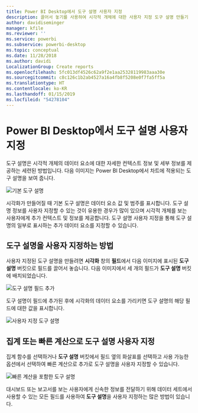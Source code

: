 ```yaml
---
title: Power BI Desktop에서 도구 설명 사용자 지정
description: 끌어서 놓기를 사용하여 시각적 개체에 대한 사용자 지정 도구 설명 만들기
author: davidiseminger
manager: kfile
ms.reviewer: ''
ms.service: powerbi
ms.subservice: powerbi-desktop
ms.topic: conceptual
ms.date: 11/28/2018
ms.author: davidi
LocalizationGroup: Create reports
ms.openlocfilehash: 5fc013df4526c62a9f2e1aa25328119983aaa30e
ms.sourcegitcommit: c8c126c1b2ab4527a16a4fb8f5208e0f7fa5ff5a
ms.translationtype: HT
ms.contentlocale: ko-KR
ms.lasthandoff: 01/15/2019
ms.locfileid: "54278104"
---
```

# <a name="customizing-tooltips-in-power-bi-desktop"></a>Power BI Desktop에서 도구 설명 사용자 지정
도구 설명은 시각적 개체의 데이터 요소에 대한 자세한 컨텍스트 정보 및 세부 정보를 제공하는 세련된 방법입니다. 다음 이미지는 Power BI Desktop에서 차트에 적용되는 도구 설명을 보여 줍니다.

![기본 도구 설명](media/desktop-custom-tooltips/custom-tooltips-1.png)

시각화가 만들어질 때 기본 도구 설명은 데이터 요소 값 및 범주를 표시합니다. 도구 설명 정보를 사용자 지정할 수 있는 것이 유용한 경우가 많이 있으며 시각적 개체를 보는 사용자에게 추가 컨텍스트 및 정보를 제공합니다. 도구 설명 사용자 지정을 통해 도구 설명의 일부로 표시하는 추가 데이터 요소를 지정할 수 있습니다.

## <a name="how-to-customize-tooltips"></a>도구 설명을 사용자 지정하는 방법
사용자 지정된 도구 설명을 만들려면 **시각화** 창의 **필드**에서 다음 이미지에 표시된 **도구 설명** 버킷으로 필드를 끌어서 놓습니다. 다음 이미지에서 세 개의 필드가 **도구 설명** 버킷에 배치되었습니다.

![도구 설명 필드 추가](media/desktop-custom-tooltips/custom-tooltips-2.png)

도구 설명이 필드에 추가된 후에 시각화의 데이터 요소를 가리키면 도구 설명의 해당 필드에 대한 값을 표시합니다.

![사용자 지정 도구 설명](media/desktop-custom-tooltips/custom-tooltips-3.png)

## <a name="customizing-tooltips-with-aggregation-or-quick-calcs"></a>집계 또는 빠른 계산으로 도구 설명 사용자 지정
집계 함수를 선택하거나 **도구 설명** 버킷에서 필드 옆의 화살표를 선택하고 사용 가능한 옵션에서 선택하여 빠른 계산으로 추가로 도구 설명을 사용자 지정할 수 있습니다.

![빠른 계산을 포함한 도구 설명](media/desktop-custom-tooltips/custom-tooltips-4.png)

대시보드 또는 보고서를 보는 사용자에게 신속한 정보를 전달하기 위해 데이터 세트에서 사용할 수 있는 모든 필드를 사용하여 **도구 설명**을 사용자 지정하는 많은 방법이 있습니다.

